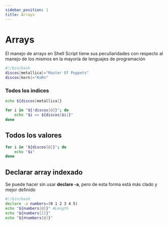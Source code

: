 ```yaml
---
sidebar_position: 1
title: Arrays
---
```


# Arrays
El manejo de arrays en Shell Script tiene sus peculiaridades con respecto al manejo de los mismos en la mayoría de lenguajes de programación

```bash
#!/bin/bash
discos[metallica]="Master Of Puppets"
discos[korn]="KoRn"
```

### Todos los indices
```bash
echo ${discos[metallica]}

for i in "${!discos[@]}"; do
    echo "$i => ${discos[$i]}"
done
```
## Todos los valores
```bash
for i in "${discos[@]}"; do
    echo "$i"
done
```


## Declarar array indexado
Se puede hacer sin usar **declare -a**, pero de esta forma está más clado y mejor definido
```bash
#!/bin/bash
declare -a numbers=(0 1 2 3 4 5)
echo "${numbers[@]}" #Length
echo "${numbers[2]}"
echo "${#numbers[@]}"
```